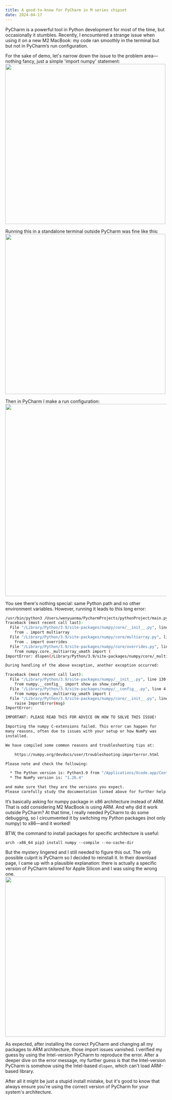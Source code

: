 ```yaml
---
title: A good-to-know for PyCharm in M series chipset
date: 2024-04-17
---
```

PyCharm is a powerful tool in Python development for most of the time, but occasionally it stumbles. 
Recently, I encountered a strange issue when using it on a new M2 MacBook: my code ran smoothly in the terminal but but not in 
PyCharm’s run configuration.

For the sake of demo, let's narrow down the issue to the problem area—nothing fancy, 
just a simple 'import numpy' statement: 
<img src="/images/p1-1.jpg" width="500">

Running this in a standalone terminal outside PyCharm was fine like this:
<img src="/images/p1-2.png" width="500">

Then in PyCharm I make a run configuration:
<img src="/images/p1-3.jpg" width="600">

You see there's nothing special: same Python path and no other environment variables.
However, running it leads to this long error:
``` bash
/usr/bin/python3 /Users/wenyuanma/PycharmProjects/pythonProject/main.py
Traceback (most recent call last):
  File "/Library/Python/3.9/site-packages/numpy/core/__init__.py", line 24, in <module>
    from . import multiarray
  File "/Library/Python/3.9/site-packages/numpy/core/multiarray.py", line 10, in <module>
    from . import overrides
  File "/Library/Python/3.9/site-packages/numpy/core/overrides.py", line 8, in <module>
    from numpy.core._multiarray_umath import (
ImportError: dlopen(/Library/Python/3.9/site-packages/numpy/core/_multiarray_umath.cpython-39-darwin.so, 0x0002): tried: '/Library/Python/3.9/site-packages/numpy/core/_multiarray_umath.cpython-39-darwin.so' (mach-o file, but is an incompatible architecture (have 'arm64', need 'x86_64')), '/System/Volumes/Preboot/Cryptexes/OS/Library/Python/3.9/site-packages/numpy/core/_multiarray_umath.cpython-39-darwin.so' (no such file), '/Library/Python/3.9/site-packages/numpy/core/_multiarray_umath.cpython-39-darwin.so' (mach-o file, but is an incompatible architecture (have 'arm64', need 'x86_64'))

During handling of the above exception, another exception occurred:

Traceback (most recent call last):
  File "/Library/Python/3.9/site-packages/numpy/__init__.py", line 130, in <module>
    from numpy.__config__ import show as show_config
  File "/Library/Python/3.9/site-packages/numpy/__config__.py", line 4, in <module>
    from numpy.core._multiarray_umath import (
  File "/Library/Python/3.9/site-packages/numpy/core/__init__.py", line 50, in <module>
    raise ImportError(msg)
ImportError: 

IMPORTANT: PLEASE READ THIS FOR ADVICE ON HOW TO SOLVE THIS ISSUE!

Importing the numpy C-extensions failed. This error can happen for
many reasons, often due to issues with your setup or how NumPy was
installed.

We have compiled some common reasons and troubleshooting tips at:

    https://numpy.org/devdocs/user/troubleshooting-importerror.html

Please note and check the following:

  * The Python version is: Python3.9 from "/Applications/Xcode.app/Contents/Developer/usr/bin/python3"
  * The NumPy version is: "1.26.4"

and make sure that they are the versions you expect.
Please carefully study the documentation linked above for further help.
```

It’s basically asking for numpy package in x86 architecture instead of ARM. 
That is odd considering M2 MacBook is using ARM. 
And why did it work outside PyCharm? At that time, I really needed PyCharm to do 
some debugging, so I circumvented it by switching my Python packages (not only numpy) 
to x86—and it worked!

BTW, the command to install packages for specific architecture is useful:
```commandline
arch -x86_64 pip3 install numpy --compile --no-cache-dir
```

But the mystery lingered and I still needed to figure this out. 
The only possible culprit is PyCharm so I decided to reinstall it. In their download 
page, I came up with a plausible explanation: there is actually a specific 
version of PyCharm tailored for Apple Silicon and I was using the wrong one.
<img src="/images/p1-4.jpg" width="500">

As expected, after installing the correct PyCharm and changing all my packages
to ARM architecture, those import issues vanished.
I verified my guess by using the Intel-version PyCharm to reproduce the error. After 
a deeper dive on the error message, my further guess is that the Intel-version
PyCharm is somehow using the Intel-based `dlopen`, which can't load ARM-based library.

After all it might be just a stupid install mistake, but it's good to know that
always ensure you're using the correct version of PyCharm
for your system's architecture.



